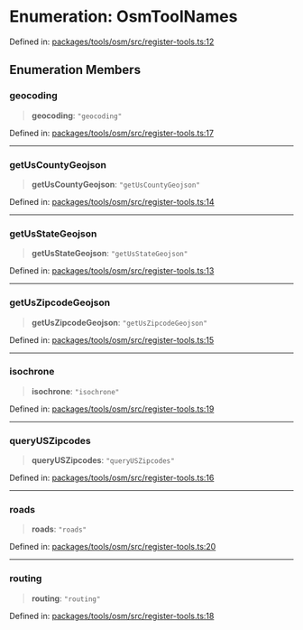 # Enumeration: OsmToolNames

Defined in: [packages/tools/osm/src/register-tools.ts:12](https://github.com/GeoDaCenter/openassistant/blob/dc72d81a35cf8e46295657303846fbb4ad891993/packages/tools/osm/src/register-tools.ts#L12)

## Enumeration Members

### geocoding

> **geocoding**: `"geocoding"`

Defined in: [packages/tools/osm/src/register-tools.ts:17](https://github.com/GeoDaCenter/openassistant/blob/dc72d81a35cf8e46295657303846fbb4ad891993/packages/tools/osm/src/register-tools.ts#L17)

***

### getUsCountyGeojson

> **getUsCountyGeojson**: `"getUsCountyGeojson"`

Defined in: [packages/tools/osm/src/register-tools.ts:14](https://github.com/GeoDaCenter/openassistant/blob/dc72d81a35cf8e46295657303846fbb4ad891993/packages/tools/osm/src/register-tools.ts#L14)

***

### getUsStateGeojson

> **getUsStateGeojson**: `"getUsStateGeojson"`

Defined in: [packages/tools/osm/src/register-tools.ts:13](https://github.com/GeoDaCenter/openassistant/blob/dc72d81a35cf8e46295657303846fbb4ad891993/packages/tools/osm/src/register-tools.ts#L13)

***

### getUsZipcodeGeojson

> **getUsZipcodeGeojson**: `"getUsZipcodeGeojson"`

Defined in: [packages/tools/osm/src/register-tools.ts:15](https://github.com/GeoDaCenter/openassistant/blob/dc72d81a35cf8e46295657303846fbb4ad891993/packages/tools/osm/src/register-tools.ts#L15)

***

### isochrone

> **isochrone**: `"isochrone"`

Defined in: [packages/tools/osm/src/register-tools.ts:19](https://github.com/GeoDaCenter/openassistant/blob/dc72d81a35cf8e46295657303846fbb4ad891993/packages/tools/osm/src/register-tools.ts#L19)

***

### queryUSZipcodes

> **queryUSZipcodes**: `"queryUSZipcodes"`

Defined in: [packages/tools/osm/src/register-tools.ts:16](https://github.com/GeoDaCenter/openassistant/blob/dc72d81a35cf8e46295657303846fbb4ad891993/packages/tools/osm/src/register-tools.ts#L16)

***

### roads

> **roads**: `"roads"`

Defined in: [packages/tools/osm/src/register-tools.ts:20](https://github.com/GeoDaCenter/openassistant/blob/dc72d81a35cf8e46295657303846fbb4ad891993/packages/tools/osm/src/register-tools.ts#L20)

***

### routing

> **routing**: `"routing"`

Defined in: [packages/tools/osm/src/register-tools.ts:18](https://github.com/GeoDaCenter/openassistant/blob/dc72d81a35cf8e46295657303846fbb4ad891993/packages/tools/osm/src/register-tools.ts#L18)
